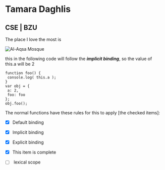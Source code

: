 # Tamara Daghlis
## CSE | BZU 
The place I love the most is 

![Al-Aqsa Mosque](https://static.euronews.com/articles/stories/07/28/37/16/320x180_cmsv2_b0d8ba5d-1d9c-5168-9983-12413089d241-7283716.jpg)

this in the following code will follow the ***implicit binding***, so the value of this.a will be 2 

```
function foo() {
 console.log( this.a );
}
var obj = {
 a: 2,
 foo: foo
};
obj.foo(); 
```
The normal functions have these rules for this to apply [the checked items]:
- [x] Default binding  
- [x] Implicit binding
- [x] Explicit binding
- [x] This item is complete
- [ ]  lexical scope

